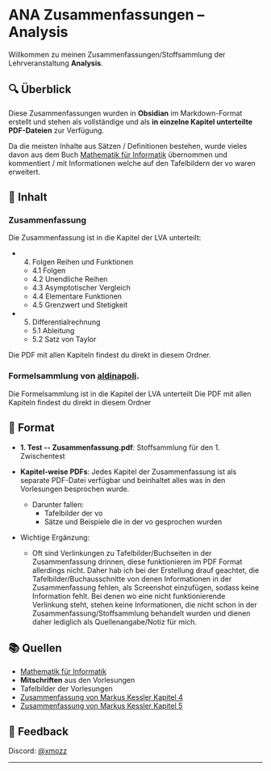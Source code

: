 # ANA Zusammenfassungen – Analysis

Willkommen zu meinen Zusammenfassungen/Stoffsammlung der Lehrveranstaltung **Analysis**.

## 🔍 Überblick

Diese Zusammenfassungen wurden in **Obsidian** im Markdown-Format erstellt und stehen als vollständige und als **in einzelne Kapitel unterteilte PDF-Dateien** zur Verfügung.

Da die meisten Inhalte aus Sätzen / Definitionen bestehen, wurde vieles davon aus dem Buch [Mathematik für Informatik](https://www.heldermann.de/BSM/BSM17/bsm17.htm) übernommen und kommentiert / mit Informationen welche auf den Tafelbildern der vo waren erweitert. 

## 📁 Inhalt

### Zusammenfassung
Die Zusammenfassung ist in die Kapitel der LVA unterteilt:

- 4. Folgen Reihen und Funktionen
    - 4.1 Folgen
    - 4.2 Unendliche Reihen
    - 4.3 Asymptotischer Vergleich
    - 4.4 Elementare Funktionen
    - 4.5 Grenzwert und Stetigkeit
- 5. Differentialrechnung
    - 5.1 Ableitung
    - 5.2 Satz von Taylor


Die PDF mit allen Kapiteln findest du direkt in diesem Ordner.

### Formelsammlung von [aldinapoli](https://discord.com/users/575710766787985435).
Die Formelsammlung ist in die Kapitel der LVA unterteilt
Die PDF mit allen Kapiteln findest du direkt in diesem Ordner

## 📄 Format
-   **1. Test -- Zusammenfassung.pdf**: Stoffsammlung für den 1. Zwischentest
-   **Kapitel-weise PDFs**: Jedes Kapitel der Zusammenfassung ist als separate PDF-Datei verfügbar und beinhaltet alles was in den Vorlesungen besprochen wurde.
    - Darunter fallen: 
        - Tafelbilder der vo
        - Sätze und Beispiele die in der vo gesprochen wurden

- Wichtige Ergänzung: 
    - Oft sind Verlinkungen zu Tafelbilder/Buchseiten in der Zusammenfassung drinnen, diese funktionieren im PDF Format allerdings nicht. Daher hab ich bei der Erstellung drauf geachtet, die Tafelbilder/Buchausschnitte von denen Informationen in der Zusammenfassung fehlen, als Screenshot einzufügen, sodass keine Information fehlt. Bei denen wo eine nicht funktionierende Verlinkung steht, stehen keine Informationen, die nicht schon in der Zusammenfassung/Stoffsammlung behandelt wurden und dienen daher lediglich als Quellenangabe/Notiz für mich.


## 📚 Quellen

-   [Mathematik für Informatik](https://www.heldermann.de/BSM/BSM17/bsm17.htm)
-   **Mitschriften** aus den Vorlesungen
-   Tafelbilder der Vorlesungen
-   [Zusammenfassung von Markus Kessler Kapitel 4](https://vowi.fsinf.at/images/2/2d/TU_Wien-Analysis_UE_(diverse)-Zusammenfassung_Mathematik_-_Kapitel_4_-_Folgen,_Reihen,_Funktionen.pdf)
-   [Zusammenfassung von Markus Kessler Kapitel 5](https://vowi.fsinf.at/images/c/cb/TU_Wien-Analysis_UE_%28diverse%29-Zusammenfassung_Mathematik_-_Kapitel_5_-_Differential-_und_Integralrechnung_in_einer_Variable.pdf)


## 🙋 Feedback

Discord: [@xmozz](https://discord.com/users/409696362280517632)

---
